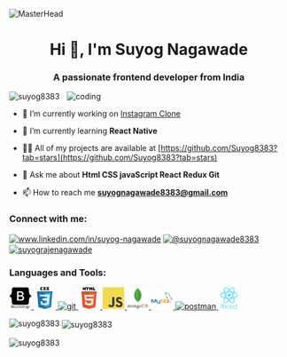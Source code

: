 ![MasterHead](https://img.freepik.com/premium-vector/frontend-development-web-banner-concept-website-interface-improvement-illustration_277904-4428.jpg?w=1380)
<h1 align="center">Hi 👋, I'm Suyog Nagawade</h1>
<h3 align="center">A passionate frontend developer from India</h3>

<img align="right" alt="coding" width="400" src="https://cdn.dribbble.com/users/1162077/screenshots/3848914/programmer.gif">

<p align="left"> <img src="https://komarev.com/ghpvc/?username=suyog8383&label=Profile%20views&color=0e75b6&style=flat" alt="suyog8383" /> </p>

- 🔭 I’m currently working on [Instagram Clone](https://github.com/Suyog8383/Instagram-App)

- 🌱 I’m currently learning **React Native**

- 👨‍💻 All of my projects are available at [https://github.com/Suyog8383?tab=stars](https://github.com/Suyog8383?tab=stars)

- 💬 Ask me about **Html CSS javaScript React Redux Git**

- 📫 How to reach me **suyognagawade8383@gmail.com**

<h3 align="left">Connect with me:</h3>
<p align="left">
<a href="https://linkedin.com/in/www.linkedin.com/in/suyog-nagawade" target="blank"><img align="center" src="https://raw.githubusercontent.com/rahuldkjain/github-profile-readme-generator/master/src/images/icons/Social/linked-in-alt.svg" alt="www.linkedin.com/in/suyog-nagawade" height="30" width="40" /></a>
<a href="https://medium.com/@suyognagawade8383" target="blank"><img align="center" src="https://raw.githubusercontent.com/rahuldkjain/github-profile-readme-generator/master/src/images/icons/Social/medium.svg" alt="@suyognagawade8383" height="30" width="40" /></a>
<a href="https://www.leetcode.com/suyograjenagawade" target="blank"><img align="center" src="https://raw.githubusercontent.com/rahuldkjain/github-profile-readme-generator/master/src/images/icons/Social/leet-code.svg" alt="suyograjenagawade" height="30" width="40" /></a>
</p>

<h3 align="left">Languages and Tools:</h3>
<p align="left"> <a href="https://getbootstrap.com" target="_blank" rel="noreferrer"> <img src="https://raw.githubusercontent.com/devicons/devicon/master/icons/bootstrap/bootstrap-plain-wordmark.svg" alt="bootstrap" width="40" height="40"/> </a> <a href="https://www.w3schools.com/css/" target="_blank" rel="noreferrer"> <img src="https://raw.githubusercontent.com/devicons/devicon/master/icons/css3/css3-original-wordmark.svg" alt="css3" width="40" height="40"/> </a> <a href="https://git-scm.com/" target="_blank" rel="noreferrer"> <img src="https://www.vectorlogo.zone/logos/git-scm/git-scm-icon.svg" alt="git" width="40" height="40"/> </a> <a href="https://www.w3.org/html/" target="_blank" rel="noreferrer"> <img src="https://raw.githubusercontent.com/devicons/devicon/master/icons/html5/html5-original-wordmark.svg" alt="html5" width="40" height="40"/> </a> <a href="https://developer.mozilla.org/en-US/docs/Web/JavaScript" target="_blank" rel="noreferrer"> <img src="https://raw.githubusercontent.com/devicons/devicon/master/icons/javascript/javascript-original.svg" alt="javascript" width="40" height="40"/> </a> <a href="https://www.mongodb.com/" target="_blank" rel="noreferrer"> <img src="https://raw.githubusercontent.com/devicons/devicon/master/icons/mongodb/mongodb-original-wordmark.svg" alt="mongodb" width="40" height="40"/> </a> <a href="https://www.mysql.com/" target="_blank" rel="noreferrer"> <img src="https://raw.githubusercontent.com/devicons/devicon/master/icons/mysql/mysql-original-wordmark.svg" alt="mysql" width="40" height="40"/> </a> <a href="https://postman.com" target="_blank" rel="noreferrer"> <img src="https://www.vectorlogo.zone/logos/getpostman/getpostman-icon.svg" alt="postman" width="40" height="40"/> </a> <a href="https://reactjs.org/" target="_blank" rel="noreferrer"> <img src="https://raw.githubusercontent.com/devicons/devicon/master/icons/react/react-original-wordmark.svg" alt="react" width="40" height="40"/> </a> </p>


<p><img align="left" src="https://github-readme-stats.vercel.app/api/top-langs?username=suyog8383&show_icons=true&locale=en&layout=compact" alt="suyog8383" /></p>

<p>&nbsp;<img align="center" src="https://github-readme-stats.vercel.app/api?username=suyog8383&show_icons=true&locale=en" alt="suyog8383" /></p>

<p><img align="center" src="https://github-readme-streak-stats.herokuapp.com/?user=suyog8383&"  alt="suyog8383" /></p>
